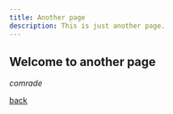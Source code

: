 ```yaml
---
title: Another page
description: This is just another page.
---
```


## Welcome to another page

_comrade_

[back](./)
